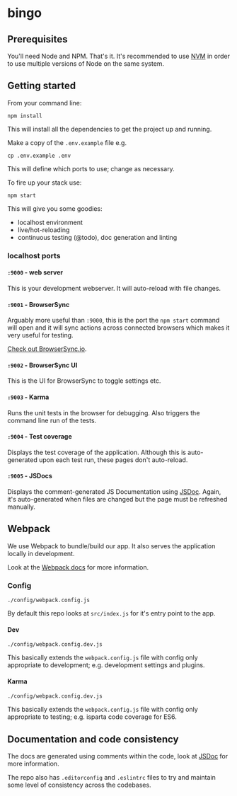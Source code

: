 # bingo

## Prerequisites
You'll need Node and NPM. That's it. It's recommended to use [NVM](https://github.com/creationix/nvm) in order to use multiple versions of Node on the same system.

## Getting started

From your command line:
```
npm install
```

This will install all the dependencies to get the project up and running.

Make a copy of the `.env.example` file e.g.
```
cp .env.example .env
```

This will define which ports to use; change as necessary.

To fire up your stack use:

```
npm start
```

This will give you some goodies:

 * localhost environment
 * live/hot-reloading
 * continuous testing (@todo), doc generation and linting

### localhost ports

#### `:9000` - web server
This is your development webserver. It will auto-reload with file changes.

#### `:9001` - BrowserSync
Arguably more useful than `:9000`, this is the port the `npm start` command will open and it will sync actions across connected browsers which makes it very useful for testing.

[Check out BrowserSync.io](https://browsersync.io/).

#### `:9002` - BrowserSync UI
This is the UI for BrowserSync to toggle settings etc.

#### `:9003` - Karma
Runs the unit tests in the browser for debugging. Also triggers the command line run of the tests.

#### `:9004` - Test coverage
Displays the test coverage of the application. Although this is auto-generated upon each test run, these pages don't auto-reload.

#### `:9005` - JSDocs
Displays the comment-generated JS Documentation using [JSDoc](http://usejsdoc.org/). Again, it's auto-generated when files are changed but the page must be refreshed manually.

## Webpack

We use Webpack to bundle/build our app. It also serves the application locally in development.

Look at the [Webpack docs](https://webpack.github.io/) for more information.

### Config
```
./config/webpack.config.js
```

By default this repo looks at `src/index.js` for it's entry point to the app.

#### Dev
```
./config/webpack.config.dev.js
```

This basically extends the `webpack.config.js` file with config only appropriate to development; e.g. development settings and plugins.

#### Karma
```
./config/webpack.config.dev.js
```

This basically extends the `webpack.config.js` file with config only appropriate to testing; e.g. isparta code coverage for ES6.

## Documentation and code consistency

The docs are generated using comments within the code, look at [JSDoc](http://usejsdoc.org/) for more information.

The repo also has `.editorconfig` and `.eslintrc` files to try and maintain some level of consistency across the codebases.
